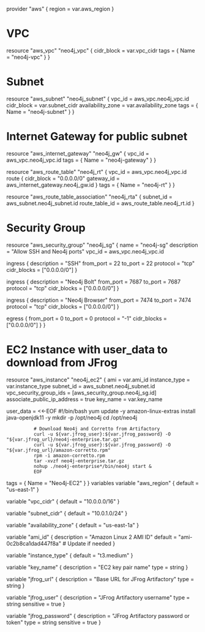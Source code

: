 provider "aws" {
  region = var.aws_region
}

# VPC
resource "aws_vpc" "neo4j_vpc" {
  cidr_block = var.vpc_cidr
  tags = { Name = "neo4j-vpc" }
}

# Subnet
resource "aws_subnet" "neo4j_subnet" {
  vpc_id     = aws_vpc.neo4j_vpc.id
  cidr_block = var.subnet_cidr
  availability_zone = var.availability_zone
  tags = { Name = "neo4j-subnet" }
}

# Internet Gateway for public subnet
resource "aws_internet_gateway" "neo4j_gw" {
  vpc_id = aws_vpc.neo4j_vpc.id
  tags = { Name = "neo4j-gateway" }
}

resource "aws_route_table" "neo4j_rt" {
  vpc_id = aws_vpc.neo4j_vpc.id
  route {
    cidr_block = "0.0.0.0/0"
    gateway_id = aws_internet_gateway.neo4j_gw.id
  }
  tags = { Name = "neo4j-rt" }
}

resource "aws_route_table_association" "neo4j_rta" {
  subnet_id      = aws_subnet.neo4j_subnet.id
  route_table_id = aws_route_table.neo4j_rt.id
}

# Security Group
resource "aws_security_group" "neo4j_sg" {
  name        = "neo4j-sg"
  description = "Allow SSH and Neo4j ports"
  vpc_id      = aws_vpc.neo4j_vpc.id

  ingress {
    description = "SSH"
    from_port   = 22
    to_port     = 22
    protocol    = "tcp"
    cidr_blocks = ["0.0.0.0/0"]
  }

  ingress {
    description = "Neo4j Bolt"
    from_port   = 7687
    to_port     = 7687
    protocol    = "tcp"
    cidr_blocks = ["0.0.0.0/0"]
  }

  ingress {
    description = "Neo4j Browser"
    from_port   = 7474
    to_port     = 7474
    protocol    = "tcp"
    cidr_blocks = ["0.0.0.0/0"]
  }

  egress {
    from_port   = 0
    to_port     = 0
    protocol    = "-1"
    cidr_blocks = ["0.0.0.0/0"]
  }
}

# EC2 Instance with user_data to download from JFrog
resource "aws_instance" "neo4j_ec2" {
  ami                         = var.ami_id
  instance_type               = var.instance_type
  subnet_id                   = aws_subnet.neo4j_subnet.id
  vpc_security_group_ids      = [aws_security_group.neo4j_sg.id]
  associate_public_ip_address = true
  key_name                    = var.key_name

  user_data = <<-EOF
              #!/bin/bash
              yum update -y
              amazon-linux-extras install java-openjdk11 -y
              mkdir -p /opt/neo4j
              cd /opt/neo4j

              # Download Neo4j and Corretto from Artifactory
              curl -u ${var.jfrog_user}:${var.jfrog_password} -O "${var.jfrog_url}/neo4j-enterprise.tar.gz"
              curl -u ${var.jfrog_user}:${var.jfrog_password} -O "${var.jfrog_url}/amazon-corretto.rpm"
              rpm -i amazon-corretto.rpm
              tar -xvzf neo4j-enterprise.tar.gz
              nohup ./neo4j-enterprise*/bin/neo4j start &
              EOF

  tags = {
    Name = "Neo4j-EC2"
  }
}
variables
variable "aws_region" {
  default = "us-east-1"
}

variable "vpc_cidr" {
  default = "10.0.0.0/16"
}

variable "subnet_cidr" {
  default = "10.0.1.0/24"
}

variable "availability_zone" {
  default = "us-east-1a"
}

variable "ami_id" {
  description = "Amazon Linux 2 AMI ID"
  default     = "ami-0c2b8ca1dad447f8a"  # Update if needed
}

variable "instance_type" {
  default = "t3.medium"
}

variable "key_name" {
  description = "EC2 key pair name"
  type        = string
}

variable "jfrog_url" {
  description = "Base URL for JFrog Artifactory"
  type        = string
}

variable "jfrog_user" {
  description = "JFrog Artifactory username"
  type        = string
  sensitive   = true
}

variable "jfrog_password" {
  description = "JFrog Artifactory password or token"
  type        = string
  sensitive   = true
}
